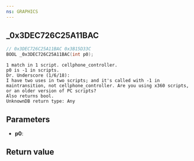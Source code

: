 ```yaml
---
ns: GRAPHICS
---
```

## _0x3DEC726C25A11BAC

```c
// 0x3DEC726C25A11BAC 0x3B15D33C
BOOL _0x3DEC726C25A11BAC(int p0);
```

```
1 match in 1 script. cellphone_controller.  
p0 is -1 in scripts.  
Dr. Underscore (1/6/18):  
I have two uses in two scripts; and it's called with -1 in maintransition, not cellphone_controller. Are you using x360 scripts, or an older version of PC scripts?  
Also returns bool.  
UnknownDB return type: Any
```

## Parameters
* **p0**: 

## Return value
